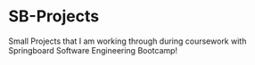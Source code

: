 # SB-Projects
Small Projects that I am working through during coursework with Springboard Software Engineering Bootcamp!
